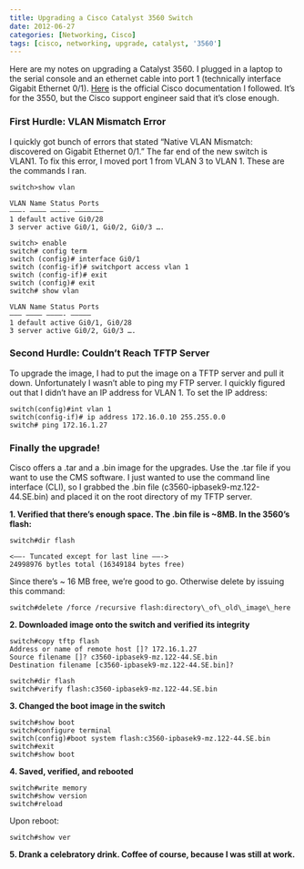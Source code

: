 ```yaml
---
title: Upgrading a Cisco Catalyst 3560 Switch
date: 2012-06-27
categories: [Networking, Cisco]
tags: [cisco, networking, upgrade, catalyst, '3560']
---
```

Here are my notes on upgrading a Catalyst 3560. I plugged in a laptop to the serial console and an ethernet cable into port 1 (technically interface Gigabit Ethernet 0/1). [Here](http://www.cisco.com/en/US/products/hw/switches/ps646/products_configuration_example09186a0080169623.shtml) is the official Cisco documentation I followed. It’s for the 3550, but the Cisco support engineer said that it’s close enough.
<!--more-->

### **First Hurdle: VLAN Mismatch Error**

I quickly got bunch of errors that stated “Native VLAN Mismatch: discovered on Gigabit Ethernet 0/1.” The far end of the new switch is VLAN1. To fix this error, I moved port 1 from VLAN 3 to VLAN 1. These are the commands I ran.

```console
switch>show vlan

VLAN Name Status Ports
———- ———– ————- ——————–
1 default active Gi0/28
3 server active Gi0/1, Gi0/2, Gi0/3 ….

switch> enable
switch# config term
switch (config)# interface Gi0/1
switch (config-if)# switchport access vlan 1
switch (config-if)# exit
switch (config)# exit
switch# show vlan

VLAN Name Status Ports
——— ———– ————- —————
1 default active Gi0/1, Gi0/28
3 server active Gi0/2, Gi0/3 ….
```

### **Second Hurdle: Couldn’t Reach TFTP Server**

To upgrade the image, I had to put the image on a TFTP server and pull it down. Unfortunately I wasn’t able to ping my FTP server. I quickly figured out that I didn’t have an IP address for VLAN 1. To set the IP address:

```console
switch(config)#int vlan 1
switch(config-if)# ip address 172.16.0.10 255.255.0.0
switch# ping 172.16.1.27
```

### **Finally the upgrade!**

Cisco offers a .tar and a .bin image for the upgrades. Use the .tar file if you want to use the CMS software. I just wanted to use the command line interface (CLI), so I grabbed the .bin file (c3560-ipbasek9-mz.122-44.SE.bin) and placed it on the root directory of my TFTP server.

**1. Verified that there’s enough space. The .bin file is ~8MB. In the 3560’s flash:**

```
switch#dir flash

<——- Tuncated except for last line ——->
24998976 bytles total (16349184 bytes free)
```

Since there’s ~ 16 MB free, we’re good to go. Otherwise delete by issuing this command:

```
switch#delete /force /recursive flash:directory\_of\_old\_image\_here
```

**2. Downloaded image onto the switch and verified its integrity**

```
switch#copy tftp flash
Address or name of remote host []? 172.16.1.27
Source filename []? c3560-ipbasek9-mz.122-44.SE.bin
Destination filename [c3560-ipbasek9-mz.122-44.SE.bin]?

switch#dir flash
switch#verify flash:c3560-ipbasek9-mz.122-44.SE.bin
```

**3. Changed the boot image in the switch**

```
switch#show boot
switch#configure terminal
switch(config)#boot system flash:c3560-ipbasek9-mz.122-44.SE.bin
switch#exit
switch#show boot
```

**4. Saved, verified, and rebooted**

```
switch#write memory
switch#show version
switch#reload
```

Upon reboot:

```
switch#show ver
```

**5. Drank a celebratory drink. Coffee of course, because I was still at work.**
